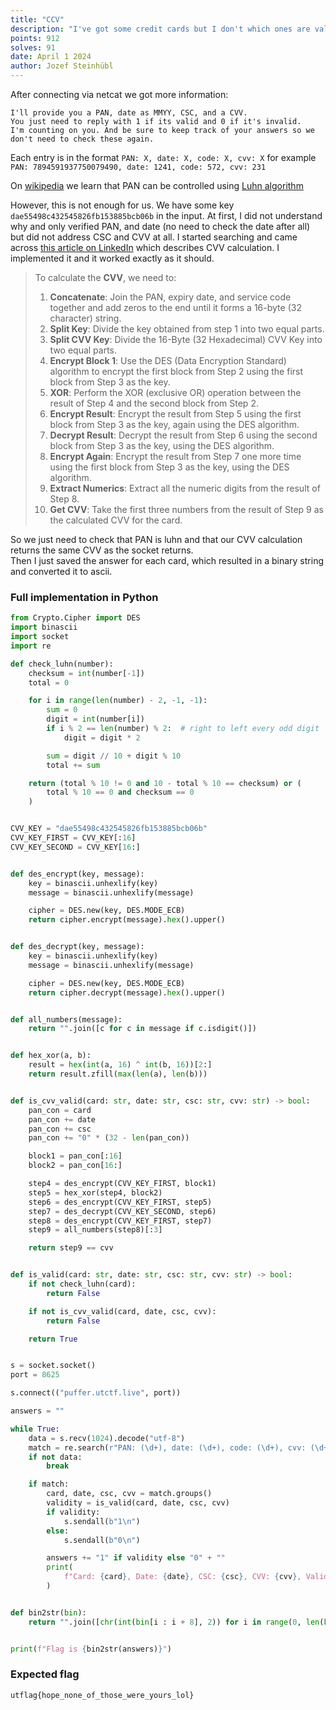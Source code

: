 ```yaml
---
title: "CCV"
description: "I've got some credit cards but I don't which ones are valid."
points: 912
solves: 91
date: April 1 2024
author: Jozef Steinhübl
---
```


After connecting via netcat we got more information:
```
I'll provide you a PAN, date as MMYY, CSC, and a CVV.
You just need to reply with 1 if its valid and 0 if it's invalid.
I'm counting on you. And be sure to keep track of your answers so we don't need to check these again.
```

Each entry is in the format `PAN: X, date: X, code: X, cvv: X` for example `PAN: 7894591937750079490, date: 1241, code: 572, cvv: 231`

On [wikipedia](https://en.wikipedia.org/wiki/Payment_card_number) we learn that PAN can be controlled using [Luhn algorithm](https://en.wikipedia.org/wiki/Luhn_algorithm)

However, this is not enough for us. We have some key `dae55498c432545826fb153885bcb06b` in the input. At first, I did not understand why and only verified PAN, and date (no need to check the date after all) but did not address CSC and CVV at all. I started searching and came across [this article on LinkedIn](https://www.linkedin.com/pulse/card-verification-code-cvc-value-cvv-nayoon-cooray/) which describes CVV calculation. I implemented it and it worked exactly as it should.

> To calculate the **CVV**, we need to:
> 1. **Concatenate**: Join the PAN, expiry date, and service code together and add zeros to the end until it forms a 16-byte (32 character) string.
> 2. **Split Key**: Divide the key obtained from step 1 into two equal parts.
> 3. **Split CVV Key**: Divide the 16-Byte (32 Hexadecimal) CVV Key into two equal parts.
> 4. **Encrypt Block 1**: Use the DES (Data Encryption Standard) algorithm to encrypt the first block from Step 2 using the first block from Step 3 as the key.
> 5. **XOR**: Perform the XOR (exclusive OR) operation between the result of Step 4 and the second block from Step 2.
> 6. **Encrypt Result**: Encrypt the result from Step 5 using the first block from Step 3 as the key, again using the DES algorithm.
> 7. **Decrypt Result**: Decrypt the result from Step 6 using the second block from Step 3 as the key, using the DES algorithm.
> 8. **Encrypt Again**: Encrypt the result from Step 7 one more time using the first block from Step 3 as the key, using the DES algorithm.
> 9. **Extract Numerics**: Extract all the numeric digits from the result of Step 8.
> 10. **Get CVV**: Take the first three numbers from the result of Step 9 as the calculated CVV for the card.

So we just need to check that PAN is luhn and that our CVV calculation returns the same CVV as the socket returns.  
Then I just saved the answer for each card, which resulted in a binary string and converted it to ascii.

### Full implementation in Python

```py
from Crypto.Cipher import DES
import binascii
import socket
import re

def check_luhn(number):
    checksum = int(number[-1])
    total = 0

    for i in range(len(number) - 2, -1, -1):
        sum = 0
        digit = int(number[i])
        if i % 2 == len(number) % 2:  # right to left every odd digit
            digit = digit * 2

        sum = digit // 10 + digit % 10
        total += sum

    return (total % 10 != 0 and 10 - total % 10 == checksum) or (
        total % 10 == 0 and checksum == 0
    )


CVV_KEY = "dae55498c432545826fb153885bcb06b"
CVV_KEY_FIRST = CVV_KEY[:16]
CVV_KEY_SECOND = CVV_KEY[16:]


def des_encrypt(key, message):
    key = binascii.unhexlify(key)
    message = binascii.unhexlify(message)

    cipher = DES.new(key, DES.MODE_ECB)
    return cipher.encrypt(message).hex().upper()


def des_decrypt(key, message):
    key = binascii.unhexlify(key)
    message = binascii.unhexlify(message)

    cipher = DES.new(key, DES.MODE_ECB)
    return cipher.decrypt(message).hex().upper()


def all_numbers(message):
    return "".join([c for c in message if c.isdigit()])


def hex_xor(a, b):
    result = hex(int(a, 16) ^ int(b, 16))[2:]
    return result.zfill(max(len(a), len(b)))


def is_cvv_valid(card: str, date: str, csc: str, cvv: str) -> bool:
    pan_con = card
    pan_con += date
    pan_con += csc
    pan_con += "0" * (32 - len(pan_con))

    block1 = pan_con[:16]
    block2 = pan_con[16:]

    step4 = des_encrypt(CVV_KEY_FIRST, block1)
    step5 = hex_xor(step4, block2)
    step6 = des_encrypt(CVV_KEY_FIRST, step5)
    step7 = des_decrypt(CVV_KEY_SECOND, step6)
    step8 = des_encrypt(CVV_KEY_FIRST, step7)
    step9 = all_numbers(step8)[:3]

    return step9 == cvv


def is_valid(card: str, date: str, csc: str, cvv: str) -> bool:
    if not check_luhn(card):
        return False

    if not is_cvv_valid(card, date, csc, cvv):
        return False

    return True


s = socket.socket()
port = 8625

s.connect(("puffer.utctf.live", port))

answers = ""

while True:
    data = s.recv(1024).decode("utf-8")
    match = re.search(r"PAN: (\d+), date: (\d+), code: (\d+), cvv: (\d+)", data)
    if not data:
        break

    if match:
        card, date, csc, cvv = match.groups()
        validity = is_valid(card, date, csc, cvv)
        if validity:
            s.sendall(b"1\n")
        else:
            s.sendall(b"0\n")

        answers += "1" if validity else "0" + ""
        print(
            f"Card: {card}, Date: {date}, CSC: {csc}, CVV: {cvv}, Validity: {validity}"
        )


def bin2str(bin):
    return "".join([chr(int(bin[i : i + 8], 2)) for i in range(0, len(bin), 8)])


print(f"Flag is {bin2str(answers)}")
```


### Expected flag
```
utflag{hope_none_of_those_were_yours_lol}
```
